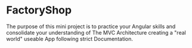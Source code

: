 # FactoryShop

The purpose of this mini project is to practice your Angular skills and consolidate your understanding of The MVC Architecture creating a "real world" useable App following strict Documentation.
